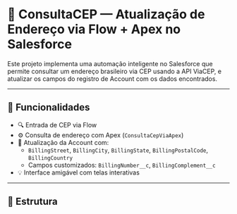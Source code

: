 # 🚀 ConsultaCEP — Atualização de Endereço via Flow + Apex no Salesforce

Este projeto implementa uma automação inteligente no Salesforce que permite consultar um endereço brasileiro via CEP usando a API ViaCEP, e atualizar os campos do registro de Account com os dados encontrados.

---

## 🧩 Funcionalidades

- 🔍 Entrada de CEP via Flow
- ⚙️ Consulta de endereço com Apex (`ConsultaCepViaApex`)
- 🧠 Atualização da Account com:
  - `BillingStreet`, `BillingCity`, `BillingState`, `BillingPostalCode`, `BillingCountry`
  - Campos customizados: `BillingNumber__c`, `BillingComplement__c`
- 💡 Interface amigável com telas interativas

---

## 📂 Estrutura
